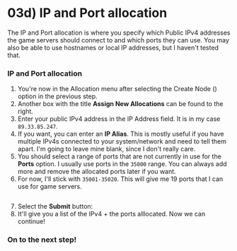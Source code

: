 # 03d) IP and Port allocation

The IP and Port allocation is where you specify which Public IPv4 addresses the game servers should connect to and which ports they can use. You may also be able to use hostnames or local IP addresses, but I haven't tested that.

### IP and Port allocation

1. You're now in the Allocation menu after selecting the Create Node (<img src="https://i.imgur.com/WfdMcBv.png" alt="" data-size="line">) option in the previous step.
2. Another box with the title **Assign New Allocations** can be found to the right.
3. Enter your public IPv4 address in the IP Address field. It is in my case `89.33.85.247`.
4. If you want, you can enter an **IP Alias**. This is mostly useful if you have multiple IPv4s connected to your system/network and need to tell them apart. I'm going to leave mine blank, since I don't really care.
5. You should select a range of ports that are not currently in use for the **Ports** option. I usually use ports in the `35000` range. You can always add more and remove the allocated ports later if you want.
6. For now, I'll stick with `35001-35020`. This will give me 19 ports that I can use for game servers.

<figure><img src="https://i.imgur.com/QxRQIxg.gif" alt=""><figcaption></figcaption></figure>

7. Select the **Submit** button: <img src="https://i.imgur.com/2zVZiU7.png" alt="" data-size="line">
8. It'll give you a list of the IPv4 + the ports alllocated. Now we can continue!

### On to the next step!
